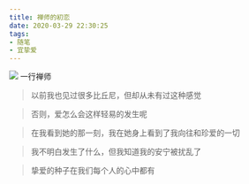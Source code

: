 ```yaml
---
title: 禅师的初恋
date: 2020-03-29 22:30:25
tags:
- 随笔
- 宜挚爱
---
```


![](/images/2020-03-29-02.jpg)
一行禅师

> 以前我也见过很多比丘尼，但却从未有过这种感觉

> 否则，爱怎么会这样轻易的发生呢

> 在我看到她的那一刻，我在她身上看到了我向往和珍爱的一切

> 我不明白发生了什么，但我知道我的安宁被扰乱了

> 挚爱的种子在我们每个人的心中都有